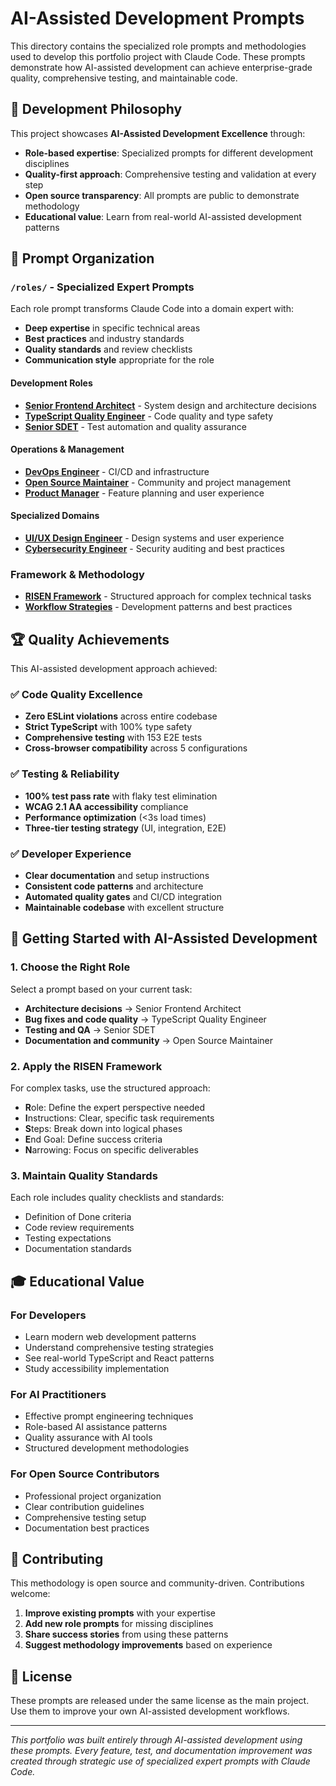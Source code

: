 # AI-Assisted Development Prompts

This directory contains the specialized role prompts and methodologies used to develop this portfolio project with Claude Code. These prompts demonstrate how AI-assisted development can achieve enterprise-grade quality, comprehensive testing, and maintainable code.

## 🎯 Development Philosophy

This project showcases **AI-Assisted Development Excellence** through:

- **Role-based expertise**: Specialized prompts for different development disciplines
- **Quality-first approach**: Comprehensive testing and validation at every step
- **Open source transparency**: All prompts are public to demonstrate methodology
- **Educational value**: Learn from real-world AI-assisted development patterns

## 📂 Prompt Organization

### `/roles/` - Specialized Expert Prompts

Each role prompt transforms Claude Code into a domain expert with:
- **Deep expertise** in specific technical areas
- **Best practices** and industry standards
- **Quality standards** and review checklists
- **Communication style** appropriate for the role

#### Development Roles
- **[Senior Frontend Architect](./roles/architecture/senior-frontend-architect.md)** - System design and architecture decisions
- **[TypeScript Quality Engineer](./roles/development/typescript-quality-engineer.md)** - Code quality and type safety
- **[Senior SDET](./roles/testing/senior-sdet.md)** - Test automation and quality assurance

#### Operations & Management
- **[DevOps Engineer](./roles/operations/devops-engineer.md)** - CI/CD and infrastructure
- **[Open Source Maintainer](./roles/operations/open-source-maintainer.md)** - Community and project management
- **[Product Manager](./roles/product/product-manager.md)** - Feature planning and user experience

#### Specialized Domains
- **[UI/UX Design Engineer](./roles/design/ui-ux-design-engineer.md)** - Design systems and user experience
- **[Cybersecurity Engineer](./roles/security/cybersecurity-engineer.md)** - Security auditing and best practices

### Framework & Methodology

- **[RISEN Framework](./RISEN-framework-template.md)** - Structured approach for complex technical tasks
- **[Workflow Strategies](./workflow-strategies.md)** - Development patterns and best practices

## 🏆 Quality Achievements

This AI-assisted development approach achieved:

### ✅ Code Quality Excellence
- **Zero ESLint violations** across entire codebase
- **Strict TypeScript** with 100% type safety
- **Comprehensive testing** with 153 E2E tests
- **Cross-browser compatibility** across 5 configurations

### ✅ Testing & Reliability
- **100% test pass rate** with flaky test elimination
- **WCAG 2.1 AA accessibility** compliance
- **Performance optimization** (<3s load times)
- **Three-tier testing strategy** (UI, integration, E2E)

### ✅ Developer Experience
- **Clear documentation** and setup instructions
- **Consistent code patterns** and architecture
- **Automated quality gates** and CI/CD integration
- **Maintainable codebase** with excellent structure

## 🚀 Getting Started with AI-Assisted Development

### 1. Choose the Right Role
Select a prompt based on your current task:
- **Architecture decisions** → Senior Frontend Architect
- **Bug fixes and code quality** → TypeScript Quality Engineer
- **Testing and QA** → Senior SDET
- **Documentation and community** → Open Source Maintainer

### 2. Apply the RISEN Framework
For complex tasks, use the structured approach:
- **R**ole: Define the expert perspective needed
- **I**nstructions: Clear, specific task requirements
- **S**teps: Break down into logical phases
- **E**nd Goal: Define success criteria
- **N**arrowing: Focus on specific deliverables

### 3. Maintain Quality Standards
Each role includes quality checklists and standards:
- Definition of Done criteria
- Code review requirements
- Testing expectations
- Documentation standards

## 🎓 Educational Value

### For Developers
- Learn modern web development patterns
- Understand comprehensive testing strategies
- See real-world TypeScript and React patterns
- Study accessibility implementation

### For AI Practitioners
- Effective prompt engineering techniques
- Role-based AI assistance patterns
- Quality assurance with AI tools
- Structured development methodologies

### For Open Source Contributors
- Professional project organization
- Clear contribution guidelines
- Comprehensive testing setup
- Documentation best practices

## 🤝 Contributing

This methodology is open source and community-driven. Contributions welcome:

1. **Improve existing prompts** with your expertise
2. **Add new role prompts** for missing disciplines
3. **Share success stories** from using these patterns
4. **Suggest methodology improvements** based on experience

## 📄 License

These prompts are released under the same license as the main project. Use them to improve your own AI-assisted development workflows.

---

*This portfolio was built entirely through AI-assisted development using these prompts. Every feature, test, and documentation improvement was created through strategic use of specialized expert prompts with Claude Code.*